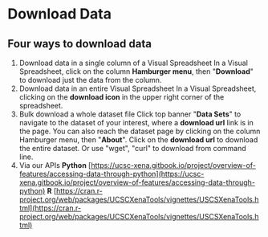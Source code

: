 # Download Data

## Four ways to download data

1. Download data in a single column of a Visual Spreadsheet In a Visual Spreadsheet, click on the column **Hamburger menu**, then "**Download**" to download just the data from the column. 
2. Download data in an entire Visual Spreadsheet In a Visual Spreadsheet, clicking on the **download icon** in the upper right corner of the spreadsheet. 
3. Bulk download a whole dataset file Click top banner "**Data Sets**" to navigate to the dataset of your interest, where a **download url** link is in the page. You can also reach the dataset page by clicking on the column Hamburger menu, then "**About**".  Click on the **download url** to download the entire dataset. Or use "wget", "curl" to download from command line. 
4. Via our APIs **Python**  [https://ucsc-xena.gitbook.io/project/overview-of-features/accessing-data-through-python](https://ucsc-xena.gitbook.io/project/overview-of-features/accessing-data-through-python) **R**  [https://cran.r-project.org/web/packages/UCSCXenaTools/vignettes/USCSXenaTools.html](https://cran.r-project.org/web/packages/UCSCXenaTools/vignettes/USCSXenaTools.html)



